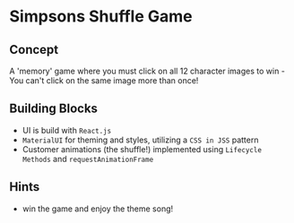 # Simpsons Shuffle Game

## Concept
A 'memory' game where you must click on all 12 character images to win - You can't click on the same image more than once!

## Building Blocks
* UI is build with `React.js`
* `MaterialUI` for theming and styles, utilizing a `CSS in JSS` pattern
* Customer animations (the shuffle!) implemented using `Lifecycle Methods` and `requestAnimationFrame`

 ## Hints
 * win the game and enjoy the theme song!
